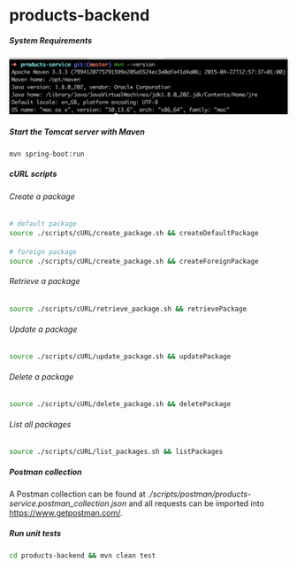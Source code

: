# products-backend

##### System Requirements

![System Requirements](images/requirements.png)

##### Start the Tomcat server with Maven

```bash
mvn spring-boot:run
```

##### cURL scripts

###### Create a package

```bash
# default package
source ./scripts/cURL/create_package.sh && createDefaultPackage

# foreign package
source ./scripts/cURL/create_package.sh && createForeignPackage
```

###### Retrieve a package

```bash
source ./scripts/cURL/retrieve_package.sh && retrievePackage
```

###### Update a package

```bash
source ./scripts/cURL/update_package.sh && updatePackage
```

###### Delete a package

```bash
source ./scripts/cURL/delete_package.sh && deletePackage
```

###### List all packages

```bash
source ./scripts/cURL/list_packages.sh && listPackages
```

##### Postman collection

A Postman collection can be found at _./scripts/postman/products-service.postman_collection.json_
and all requests can be imported into https://www.getpostman.com/. 

##### Run unit tests

```bash
cd products-backend && mvn clean test
```

